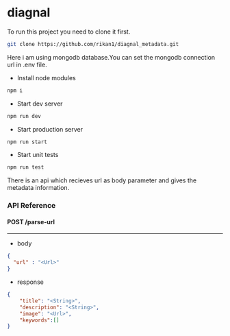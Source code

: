 # diagnal

To run this project you need to clone it first.
```sh
git clone https://github.com/rikan1/diagnal_metadata.git
```
Here i am using mongodb database.You can set the mongodb connection url in .env file.

 - Install node modules
 ```sh
 npm i
 ```
 - Start dev server
 ```sh
 npm run dev
 ```
 - Start production server
 ```sh
 npm run start
 ```
 - Start unit tests
 ```sh
 npm run test
 ```
 
There is an api which recieves url as body parameter and gives the metadata information.

### API Reference
#### POST /parse-url
--------------------
- body
```json
{
  "url" : "<Url>"
}
```
- response
```json
{
    "title": "<String>",
    "description": "<String>",
    "image": "<Url>",
    "keywords":[]
}
```
